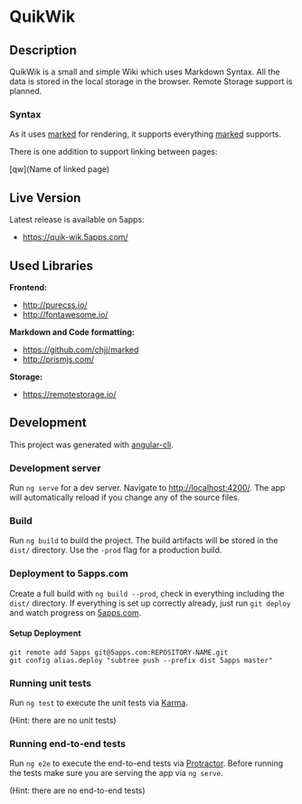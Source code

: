 # QuikWik

## Description

QuikWik is a small and simple Wiki which uses Markdown Syntax. All the data is stored in the local storage in the browser. Remote Storage support is planned.

### Syntax

As it uses [marked](https://github.com/chjj/marked) for rendering, it supports everything [marked](https://github.com/chjj/marked) supports.

There is one addition to support linking between pages:

\[qw](Name of linked page)


## Live Version

Latest release is available on 5apps:
- https://quik-wik.5apps.com/


## Used Libraries

**Frontend:**
- http://purecss.io/
- http://fontawesome.io/

**Markdown and Code formatting:**
- https://github.com/chjj/marked
- http://prismjs.com/

**Storage:**
- https://remotestorage.io/


## Development

This project was generated with [angular-cli](https://github.com/angular/angular-cli).

### Development server
Run `ng serve` for a dev server. Navigate to [http://localhost:4200/](http://localhost:4200/). The app will automatically reload if you change any of the source files.

### Build

Run `ng build` to build the project. The build artifacts will be stored in the `dist/` directory. Use the `-prod` flag for a production build.

### Deployment to 5apps.com

Create a full build with `ng build --prod`, check in everything including the `dist/` directory. If everything is set up correctly already, just run `git deploy` and watch progress on [5apps.com](https://5apps.com).

#### Setup Deployment

```
git remote add 5apps git@5apps.com:REPOSITORY-NAME.git
git config alias.deploy "subtree push --prefix dist 5apps master"
```

### Running unit tests

Run `ng test` to execute the unit tests via [Karma](https://karma-runner.github.io).

(Hint: there are no unit tests)

### Running end-to-end tests

Run `ng e2e` to execute the end-to-end tests via [Protractor](http://www.protractortest.org/).
Before running the tests make sure you are serving the app via `ng serve`.

(Hint: there are no end-to-end tests)
